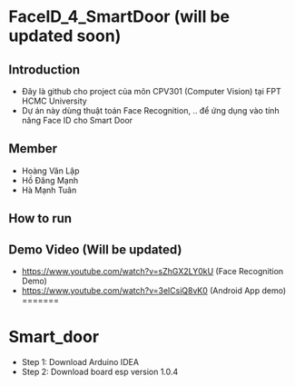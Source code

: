 # FaceID_4_SmartDoor (will be updated soon)

## Introduction
- Đây là github cho project của môn CPV301 (Computer Vision) tại FPT HCMC University
- Dự án này dùng thuật toán Face Recognition, .. để ứng dụng vào tính năng Face ID cho Smart Door
## Member
- Hoàng Văn Lập
- Hồ Đăng Mạnh
- Hà Mạnh Tuân
## How to run


## Demo Video (Will be updated)
- https://www.youtube.com/watch?v=sZhGX2LY0kU (Face Recognition Demo)
- https://www.youtube.com/watch?v=3elCsiQ8vK0 (Android App demo)
=======
# Smart_door

- Step 1: Download Arduino IDEA
- Step 2: Download board esp version 1.0.4
